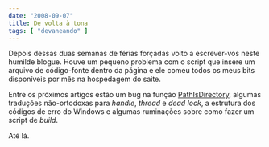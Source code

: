 ```yaml
---
date: "2008-09-07"
title: De volta à tona
tags: [ "devaneando" ]
---
```


Depois dessas duas semanas de férias forçadas volto a escrever-vos neste humilde blogue. Houve um pequeno problema com o script que insere um arquivo de código-fonte dentro da página e ele comeu todos os meus bits disponíveis por mês na hospedagem do saite.

Entre os próximos artigos estão um bug na função [PathIsDirectory](http://msdn.microsoft.com/en-us/library/bb773621(VS.85).aspx), algumas traduções não-ortodoxas para _handle_, _thread_ e _dead lock_, a estrutura dos códigos de erro do Windows e algumas ruminações sobre como fazer um script de _build_.

Até lá.



